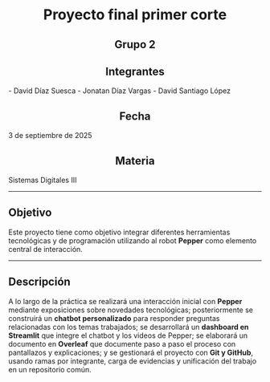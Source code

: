 <h1 align="center">Proyecto final primer corte</h1>

<h2 align="center">Grupo 2</h2>

<h2 align="center">Integrantes</h2>
- David Díaz Suesca
- Jonatan Díaz Vargas
- David Santiago López  

<h2 align="center">Fecha</h2>
3 de septiembre de 2025

<h2 align="center">Materia</h2>
Sistemas Digitales III

---

## Objetivo  
Este proyecto tiene como objetivo integrar diferentes herramientas tecnológicas y de programación utilizando al robot **Pepper** como elemento central de interacción.  

---

## Descripción  
A lo largo de la práctica se realizará una interacción inicial con **Pepper** mediante exposiciones sobre novedades tecnológicas; posteriormente se construirá un **chatbot personalizado** para responder preguntas relacionadas con los temas trabajados; se desarrollará un **dashboard en Streamlit** que integre el chatbot y los videos de Pepper; se elaborará un documento en **Overleaf** que documente paso a paso el proceso con pantallazos y explicaciones; y se gestionará el proyecto con **Git y GitHub**, usando ramas por integrante, carga de evidencias y unificación del trabajo en un repositorio común.
 
